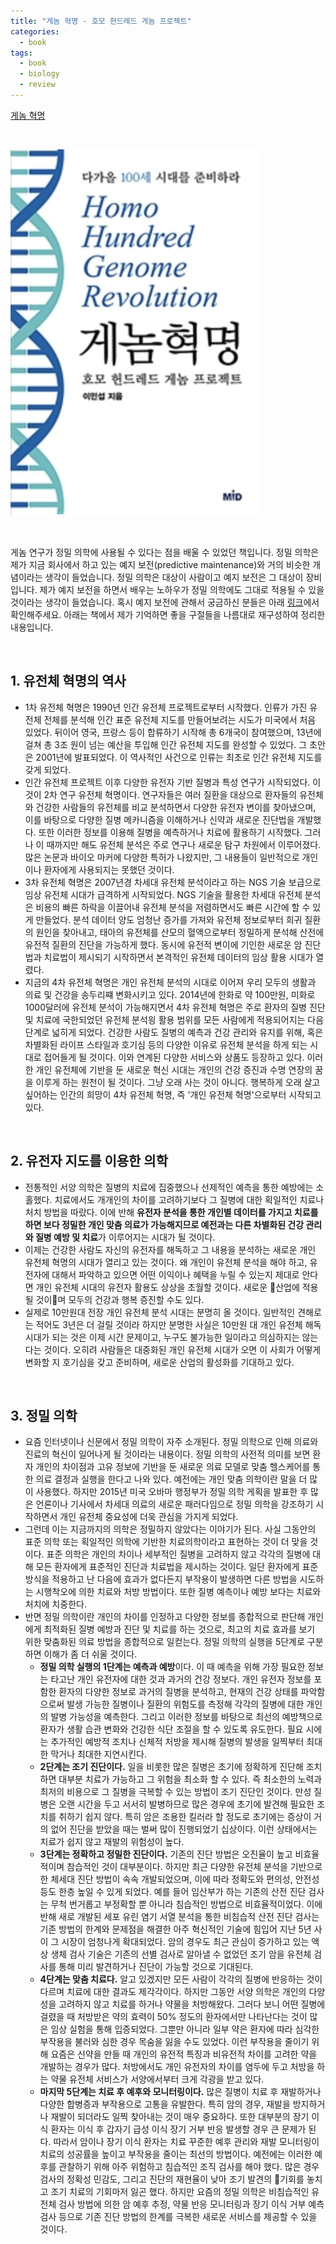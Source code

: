 ```yaml
---
title: "게놈 혁명 - 호모 헌드레드 게놈 프로젝트"
categories:
  - book
tags:
  - book
  - biology
  - review
---
```


[게놈 혁명](https://book.naver.com/bookdb/book_detail.nhn?bid=13483690)

<br/>

![](/assets/images/biology/genome-revolution.png)

<br/>

게놈 연구가 정밀 의학에 사용될 수 있다는 점을 배울 수 있었던 책입니다. 정밀 의학은 제가 지금 회사에서 하고 있는 예지 보전(predictive maintenance)와 거의 비슷한 개념이라는 생각이 들었습니다. 정밀 의학은 대상이 사람이고 예지 보전은 그 대상이 장비입니다. 제가 예지 보전을 하면서 배우는 노하우가 정밀 의학에도 그대로 적용될 수 있을 것이라는 생각이 들었습니다. 혹시 예지 보전에 관해서 궁금하신 분들은 아래 [링크](https://github.com/lifesailor/data-driven-predictive-maintenance)에서 확인해주세요. 아래는 책에서 제가 기억하면 좋을 구절들을 나름대로 재구성하여 정리한 내용입니다.

<br/>



## 1. 유전체 혁명의 역사

- 1차 유전체 혁명은 1990년 인간 유전체 프로젝트로부터 시작했다. 인류가 가진 유전체 전체를 분석해 인간 표준 유전체 지도를 만들어보려는 시도가 미국에서 처음 있었다. 뒤이어 영국, 프랑스 등이 합류하기 시작해 총 6개국이 참여했으며, 13년에 걸쳐 총  3조 원이 넘는 예산을 투입해 인간 유전체 지도를 완성할 수 있었다. 그 초안은 2001년에 발표되었다. 이 역사적인 사건으로 인류는 최초로 인간 유전체 지도를 갖게 되었다.
- 인간 유전체 프로젝트 이후 다양한 유전자 기반 질병과 특성 연구가 시작되었다. 이것이 2차 연구 유전체 혁명이다. 연구자들은 여러 질환을 대상으로 환자들의 유전체와 건강한 사람들의 유전체를 비교 분석하면서 다양한 유전자 변이를 찾아냈으며, 이를 바탕으로 다양한 질병 메카니즘을 이해하거나 신약과 새로운 진단법을 개발했다. 또한 이러한 정보를 이용해 질병을 예측하거나 치료에 활용하기 시작했다. 그러나 이 때까지만 해도 유전체 분석은 주로 연구나 새로운 탐구 차원에서 이루어졌다. 많은 논문과 바이오 마커에 다양한 특허가 나왔지만, 그 내용들이 일반적으로 개인이나 환자에게 사용되지는 못했던 것이다.
- 3차 유전체 혁명은 2007년경 차세대 유전체 분석이라고 하는 NGS 기술 보급으로 임상 유전체 시대가 급격하게 시작되었다. NGS 기술을 활용한 차세대 유전체 분석은 비용의 빠른 하락을 이끌어내 유전체 분석을 저렴하면서도 빠른 시간에 할 수 있게 만들었다. 분석 데이터 양도 엄청난 증가를 가져와 유전체 정보로부터 희귀 질환의 원인을 찾아내고, 태아의 유전체를 산모의 혈액으로부터 정밀하게 분석해 산전에 유전적 질환의 진단을 가능하게 했다. 동시에 유전적 변이에 기인한 새로운 암 진단법과 치료법이 제시되기 시작하면서 본격적인 유전체 데이터의 임상 활용 시대가 열렸다.
- 지금의 4차 유전체 혁명은 개인 유전체 분석의 시대로 이어져 우리 모두의 생활과 의료 및 건강을 송두리쨰 변화시키고 있다. 2014년에 한화로 약 100만원, 미화로 1000달러에 유전체 분석이 가능해지면서 4차 유전체 혁명은 주로 환자의 질병 진단 및 치료에 국한되었던 유전체 분석읭 활용 범위를 모든 사람에게 적용되어지는 다음 단계로 넓히게 되었다. 건강한 사람도 질병의 예측과 건강 관리와 유지를 위해, 혹은 차별화된 라이프 스타일과 호기심 등의 다양한 이유로 유전체 분석을 하게 되는 시대로 접어들게 될 것이다. 이와 연계된 다양한 서비스와 상품도 등장하고 있다. 이러한 개인 유전체에 기반을 둔 새로운 혁신 시대는 개인의 건강 증진과 수명 연장의 꿈을 이루게 하는 원천이 될 것이다. 그냥 오래 사는 것이 아니다. 행복하게 오래 살고 싶어하는 인간의 희망이 4차 유전체 혁명, 즉 '개인 유전체 혁명'으로부터 시작되고 있다.

<br/>

## 2. 유전자 지도를 이용한 의학

- 전통적인 서양 의학은 질병의 치료에 집중했으나 선제적인 예측을 통한 예방에는 소홀했다. 치료에서도 개개인의 차이를 고려하기보다 그 질병에 대한 획일적인 치료나 처치 방법을 따랐다. 이에 반해 **유전자 분석을 통한 개인별 데이터를 가지고 치료를 하면 보다 정밀한 개인 맞춤 의료가 가능해지므로 예전과는 다른 차별화된 건강 관리와 질병 예방 및 치료**가 이루어지는 시대가 될 것이다.
- 이제는 건강한 사람도 자신의 유전자를 해독하고 그 내용을 분석하는 새로운 개인 유전체 혁명의 시대가 열리고 있는 것이다. 왜 개인이 유전체 분석을 해야 하고, 유전자에 대해서 파악하고 있으면 어떤 이익이나 혜택을 누릴 수 있는지 제대로 안다면 개인 유전체 시대의 유전자 활용도 상상을 초월할 것이다. 새로운 산업에 적용될 것이며 모두의 건강과 행복 증진할 수도 있다.
- 실제로 10만원대 전장 개인 유전체 분석 시대는 분명히 올 것이다. 일반적인 견해로는 적어도 3년은 더 걸릴 것이라 하지만 분명한 사실은 10만원 대 개인 유전체 해독 시대가 되는 것은 이제 시간 문제이고, 누구도 불가능한 일이라고 의심하지는 않는다는 것이다. 오히려 사람들은 대중화된 개인 유전체 시대가 오면 이 사회가 어떻게 변화할 지 호기심을 갖고 준비하며, 새로운 산업의 활성화를 기대하고 있다.

<br/>

## 3. 정밀 의학

- 요즘 인터넷이나 신문에서 정밀 의학이 자주 소개된다. 정밀 의학으로 인해 의료와 진료의 혁신이 일어나게 될 것이라는 내용이다. 정밀 의학의 사전적 의미를 보면 환자 개인의 차이점과 고유 정보에 기반을 둔 새로운 의료 모델로 맞춤 헬스케어를 통한 의료 결정과 실행을 한다고 나와 있다. 예전에는 개인 맞춤 의학이란 말을 더 많이 사용했다. 하지만 2015년 미국 오바마 행정부가 정밀 의학 게획을 발표한 후 많은 언론이나 기사에서 차세대 의료의 새로운 패러다임으로 정밀 의학을 강조하기 시작하면서 개인 유전체 중요성에 더욱 관심을 가지게 되었다.
- 그런데 이는 지금까지의 의학은 정밀하지 않았다는 이야기가 된다. 사실 그동안의 표준 의학 또는 획일적인 의학에 기반한 치료의학이라고 표현하는 것이 더 맞을 것이다. 표준 의학은 개인의 차이나 세부적인 질병을 고려하지 않고 각각의 질병에 대해 모든 환자에게 표준적인 진단과 치료법을 제시하는 것이다. 일단 환자에게 표준 방식을 적용하고 난 다음에 효과가 없다든지 부작용이 발생하면 다른 방법을 시도하는 시행착오에 의한 치료와 처방 방법이다. 또한 질병 예측이나 예방 보다는 치료와 처치에 치중한다.
- 반면 정밀 의학이란 개인의 차이를 인정하고 다양한 정보를 종합적으로 판단해 개인에게 최적화된 질병 예방과 진단 및 치료를 하는 것으로, 최고의 치료 효과를 보기 위한 맞춤화된 의료 방법을 종합적으로 일컫는다. 정밀 의학의 실행을 5단계로 구분하면 이해가 좀 더 쉬울 것이다.
  - **정밀 의학 실행의 1단계는 예측과 예방**이다. 이 때 예측을 위해 가장 필요한 정보는 타고난 개인 유전자에 대한 것과 과거의 건강 정보다. 개인 유전자 정보를 포함한 환자의 다양한 정보로 과거의 질병을 분석하고, 현재의 건강 상태를 파악함으로써 발생 가능한 질병이나 질환의 위험도를 측정해 각각의 질병에 대한 개인의 발병 가능성을 예측한다. 그리고 이러한 정보를 바탕으로 최선의 예방책으로 환자가 생활 습관 변화와 건강한 식단 조절을 할 수 있도록 유도한다. 필요 시에는 추가적인 예방적 조치나 신체적 처방을 제시해 질병의 발생을 일찍부터 최대한 막거나 최대한 지연시킨다.
  - **2단계는 조기 진단이다.** 일을 비롯한 많은 질병은 초기에 정확하게 진단해 조치하면 대부분 치료가 가능하고 그 위험을 최소화 할 수 있다. 즉 최소한의 노력과 최저의 비용으로 그 질병을 극복할 수 있는 방법이 조기 진단인 것이다. 만성 질병은 오랜 시간을 두고 서서히 발병하므로 많은 경우에 초기에 발견해 필요한 조치를 취하기 쉽지 않다. 특히 암은 조용한 킬러라 할 정도로 초기에는 증상이 거의 없어 진단을 받았을 때는 벌써 많이 진행되었기 십상이다. 이런 상태에서는 치료가 쉽지 않고 재발의 위험성이 높다.
  - **3단계는 정확하고 정밀한 진단이다.** 기존의 진단 방법은 오진율이 높고 비효율적이며 참습적인 것이 대부분이다. 하지만 최근 다양한 유전체 분석을 기반으로 한 체세대 진단 방법이 속속 개발되었으며, 이에 따라 정확도와 편의성, 안전성 등도 한층 높일 수 있게 되었다. 예를 들어 임산부가 하는 기존의 산전 진단 검사는 무척 번거롭고 부정확할 뿐 아니라 침습적인 방법으로 비효율적이었다. 이에 반해 새로 개발된 세포 유린 염기 서열 분석을 통한 비침습적 산전 진단 검사는 기존 방법의 한계와 문제점을 해결한 아주 혁신적인 기술에 힘입어 지난 5년 사이 그 시장이 엄청나게 확대되었다. 암의 경우도 최근 관심이 증가하고 있는 액상 생체 검사 기술은 기존의 선별 검사로 알아낼 수 없었던 조기 암을 유전체 검사를 통해 미리 발견하거나 진단이 가능할 것으로 기대된다.
  - **4단계는 맞춤 치료다.** 알고 있겠지만 모든 사람이 각각의 질병에 반응하는 것이 다르며 치료에 대한 결과도 제각각이다. 하지만 그동안 서양 의학은 개인의 다양성을 고려하지 않고 치료를 하거나 약물을 처방해왔다. 그러다 보니 어떤 질병에 걸렸을 때 처방받은 약의 효력이 50% 정도의 환자에서만 나타난다는 것이 많은 임상 실험을 통해 입증되었다. 그뿐만 아니라 일부 약은 환자에 따라 심각한 부작용을 불러와 심한 경우 목숨을 잃을 수도 있었다. 이런 부작용을 줄이기 위해 요즘은 신약을 만들 때 개인의 유전적 특징과 비유전적 차이를 고려한 약을 개발하는 경우가 많다. 처방에서도 개인 유전자의 차이를 염두에 두고 처방을 하는 약물 유전체 서비스가 서양에서부터 크게 각광을 받고 있다.
  - **마지막 5단계는 치료 후 예후와 모니터링이다.** 많은 질병이 치료 후 재발하거나 다양한 합병증과 부작용으로 고통을 유발한다. 특히 암의 경우, 재발을 방지하거나 재발이 되더라도 일찍 찾아내는 것이 매우 중요하다. 또한 대부분의 장기 이식 환자는 이식 후 갑자기 급성 이식 장기 거부 반응 발생할 경우 큰 문제가 된다. 따라서 암이나 장기 이식 환자는 치료  꾸준한 예후 관리와 재발 모니터링이 치료의 성공률을 높이고 부작용을 줄이는 최선의 방법이다. 예전에는 이러한 예후를 관찰하기 위해 아주 위험하고 침습적인 조직 검사를 해야 했다. 많은 경우 검사의 정확성 민감도, 그리고 진단의 재현율이 낮아 조기 발견의 기회를 놓치고 조기 치료의 기회마저 잃곤 했다. 하지만 요즘의 정밀 의학은 비침습적인 유전체 검사 방법에 의한 암 예후 추정, 약물 반응 모니터링과 장기 이식 거부 예측 검사 등으로 기존 진단 방법의 한계를 극복한 새로운 서비스를 제공할 수 있을 것이다.